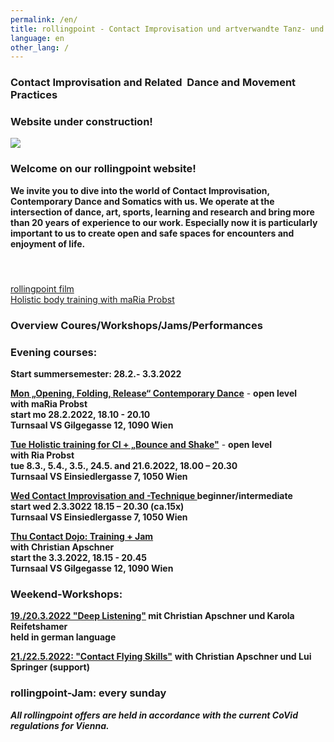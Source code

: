 ```yaml
---
permalink: /en/
title: rollingpoint - Contact Improvisation und artverwandte Tanz- und Bewegungsformen
language: en
other_lang: /
---
```

### Contact Improvisation and Related  Dance and Movement Practices

### **Website under construction!**

![](/assets/uploads/dsc_1901_klein.jpg)

### Welcome on our rollingpoint website!

**We invite you to dive into the world of Contact Improvisation, Contemporary Dance and Somatics with us. We operate at the intersection of dance, art, sports, learning and research and bring more than 20 years of experience to our work. Especially now it is particularly important to us to create open and safe spaces for encounters and enjoyment of life.**

#### &nbsp;

<div class="imglink"><a target="_blank" href="https://www.youtube.com/embed/kp3DqzN1Ldo"><img src="/assets/uploads/video_vorschau_rollingpoint.png" alt="" /><div>rollingpoint film</div></a></div>

<div class="imglink"><a target="_blank" href="https://www.youtube.com/embed/6A5otnVZAg4"><img src="/assets/uploads/video_vorschau_maria.png" alt="" /><div>Holistic body training with maRia Probst</div></a></div>

### Overview Coures/Workshops/Jams/Performances

### Evening courses:

**Start summersemester: 28.2.- 3.3.2022**

**[Mon „Opening, Folding, Release“ Contemporary Dance](en/kurse#mo)** - **open level**\
**with maRia Probst**  \
**start mo 28.2.2022, 18.10 - 20.10**\
**Turnsaal VS Gilgegasse 12, 1090 Wien**

**[Tue Holistic training for CI + „Bounce and Shake"](en/kurse#di)** - **open level**\
**with Ria Probst**\
**tue 8.3., 5.4., 3.5., 24.5. and 21.6.2022, 18.00 – 20.30**\
**Turnsaal VS Einsiedlergasse 7, 1050 Wien**

**[Wed Contact Improvisation and -Technique ](en/kurse#mi)beginner/intermediate**\
**start wed 2.3.3022 18.15 – 20.30 (ca.15x)\
Turnsaal VS Einsiedlergasse 7, 1050 Wien**

**[Thu Contact Dojo: Training + Jam](en/kurse#do)**\
**with Christian Apschner**\
**start the 3.3.2022, 18.15 - 20.45**\
**Turnsaal VS Gilgegasse 12, 1090 Wien**

### Weekend-Workshops:

**[19./20.3.2022 "Deep Listening"](en/workshops#deeplistening) mit Christian Apschner und Karola Reifetshamer**\
**held in german language**

**[21./22.5.2022: "Contact Flying Skills"](en/workshops#flying)** **with Christian Apschner und Lui Springer (support)**

### **rollingpoint-Jam: every sunday**

***All rollingpoint offers are held in accordance with the current CoVid regulations for Vienna.***

&nbsp;